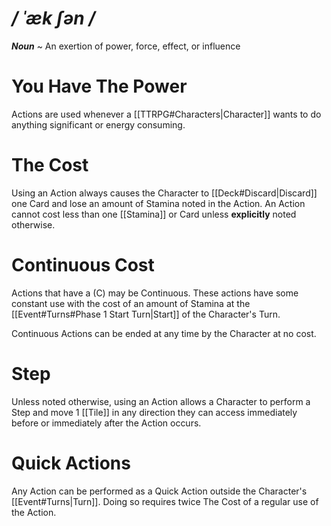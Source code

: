 # */ ˈæk ʃən /*
***Noun*** ~ An exertion of power, force, effect, or influence
# You Have The Power
Actions are used whenever a [[TTRPG#Characters|Character]] wants to do anything significant or energy consuming. 
# The Cost
Using an Action always causes the Character to [[Deck#Discard|Discard]] one Card and lose an amount of Stamina noted in the Action. 
An Action cannot cost less than one [[Stamina]] or Card unless **explicitly** noted otherwise.
# Continuous Cost
Actions that have a (C) may be Continuous. These actions have some constant use with the cost of an amount of Stamina at the [[Event#Turns#Phase 1 Start Turn|Start]] of the Character's Turn.

Continuous Actions can be ended at any time by the Character at no cost.
# Step
Unless noted otherwise, using an Action allows a Character to perform a Step and move 1 [[Tile]] in any direction they can access immediately before or immediately after the Action occurs.
# Quick Actions
Any Action can be performed as a Quick Action outside the Character's [[Event#Turns|Turn]]. Doing so requires twice The Cost of a regular use of the Action.